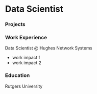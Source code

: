 # Data Scientist

### Projects

### Work Experience
Data Scientist @ Hughes Network Systems
- work impact 1
- work impact 2

### Education
Rutgers University
